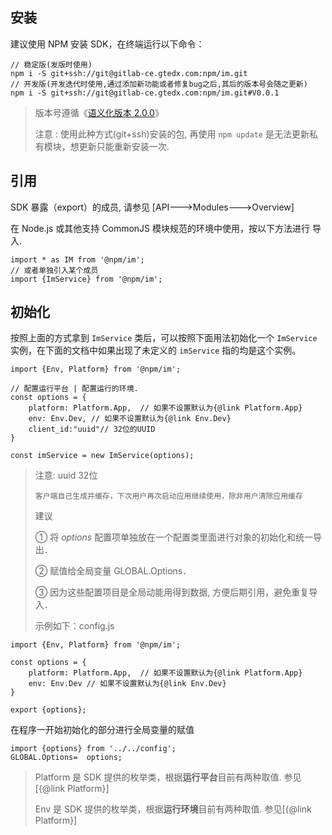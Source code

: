 ## 安装

建议使用 NPM 安装 SDK，在终端运行以下命令：

```
// 稳定版(发版时使用)
npm i -S git+ssh://git@gitlab-ce.gtedx.com:npm/im.git
// 开发版(开发迭代时使用,通过添加新功能或者修复bug之后,其后的版本号会随之更新)
npm i -S git+ssh://git@gitlab-ce.gtedx.com:npm/im.git#V0.0.1
```

>  版本号遵循《[语义化版本 2.0.0](https://semver.org/lang/zh-CN/)》
>
> 注意 : 使用此种方式(git+ssh)安装的包, 再使用 `npm update` 是无法更新私有模块，想更新只能重新安装一次.

## 引用

SDK 暴露（export）的成员, 请参见 [API--->Modules--->Overview]

在 Node.js 或其他支持 CommonJS 模块规范的环境中使用，按以下方法进行 导入.

```
import * as IM from '@npm/im';
// 或者单独引入某个成员
import {ImService} from '@npm/im';
```

## 初始化

按照上面的方式拿到 `ImService` 类后，可以按照下面用法初始化一个 `ImService` 实例，在下面的文档中如果出现了未定义的 `imService` 指的均是这个实例。

```
import {Env, Platform} from '@npm/im';

// 配置运行平台 | 配置运行的环境.
const options = { 
    platform: Platform.App,  // 如果不设置默认为{@link Platform.App}
    env: Env.Dev, // 如果不设置默认为{@link Env.Dev}
    client_id:"uuid"// 32位的UUID
}

const imService = new ImService(options);
```

> 注意: uuid 32位
>
> ​	`客户端自己生成并缓存，下次用户再次启动应用继续使用，除非用户清除应用缓存`
>
> 建议
>
> ① 将 *options* 配置项单独放在一个配置类里面进行对象的初始化和统一导出．
>
> ② 赋值给全局变量  GLOBAL.Options．
>
> ③ 因为这些配置项目是全局动能用得到数据, 方便后期引用，避免重复导入．
>
> 示例如下：config.js

```
import {Env, Platform} from '@npm/im';

const options = { 
    platform: Platform.App,  // 如果不设置默认为{@link Platform.App}
    env: Env.Dev // 如果不设置默认为{@link Env.Dev}
}

export {options};
```

在程序一开始初始化的部分进行全局变量的赋值

    import {options} from '../../config';
    GLOBAL.Options=  options;

> Platform 是 SDK 提供的枚举类，根据**运行平台**目前有两种取值. 参见[{@link Platform}]
>
> Env 是 SDK 提供的枚举类，根据**运行环境**目前有两种取值. 参见[{@link Platform}]

